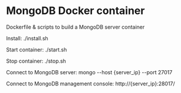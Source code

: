 MongoDB Docker container
==========================

Dockerfile & scripts to build a MongoDB server container

Install:
./install.sh

Start container:
./start.sh

Stop container:
./stop.sh

Connect to MongoDB server:
mongo --host {server_ip} --port 27017

Connect to MongoDB management console:
http://{server_ip}:28017/
